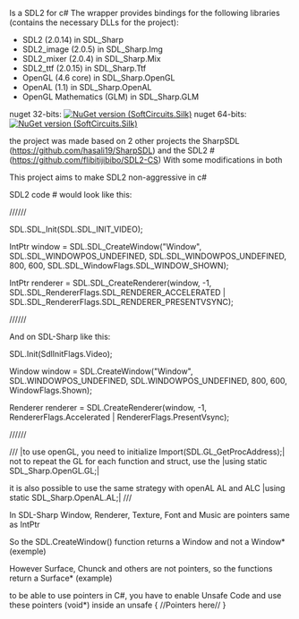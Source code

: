 Is a SDL2 for c#
The wrapper provides bindings for the following libraries (contains the necessary DLLs for the project):
- SDL2 (2.0.14) in SDL_Sharp
- SDL2_image (2.0.5) in SDL_Sharp.Img
- SDL2_mixer (2.0.4) in SDL_Sharp.Mix
- SDL2_ttf (2.0.15) in SDL_Sharp.Ttf
- OpenGL (4.6 core) in SDL_Sharp.OpenGL
- OpenAL (1.1) in SDL_Sharp.OpenAL
- OpenGL Mathematics (GLM) in SDL_Sharp.GLM

nuget 32-bits: [![NuGet version (SoftCircuits.Silk)](https://img.shields.io/nuget/v/SDL-Sharp_32-bits.svg?style=flat-square)](https://www.nuget.org/packages/SDL-Sharp_32-bits/)
nuget 64-bits: [![NuGet version (SoftCircuits.Silk)](https://img.shields.io/nuget/v/SDL-Sharp_64-bits.svg?style=flat-square)](https://www.nuget.org/packages/SDL-Sharp_64-bits/)

the project was made based on 2 other projects
the SharpSDL (https://github.com/hasali19/SharpSDL)
and the SDL2 # (https://github.com/flibitijibibo/SDL2-CS)
With some modifications in both

This project aims to make SDL2 non-aggressive in c#


SDL2 code # would look like this:

//////

SDL.SDL_Init(SDL.SDL_INIT_VIDEO);

IntPtr window = SDL.SDL_CreateWindow("Window", SDL.SDL_WINDOWPOS_UNDEFINED, SDL.SDL_WINDOWPOS_UNDEFINED, 800, 600, SDL.SDL_WindowFlags.SDL_WINDOW_SHOWN);

IntPtr renderer = SDL.SDL_CreateRenderer(window,
                                      -1,
                                      SDL.SDL_RendererFlags.SDL_RENDERER_ACCELERATED |
                                      SDL.SDL_RendererFlags.SDL_RENDERER_PRESENTVSYNC);
                                      
//////

And on SDL-Sharp like this:

SDL.Init(SdlInitFlags.Video);

Window window = SDL.CreateWindow("Window", SDL.WINDOWPOS_UNDEFINED, SDL.WINDOWPOS_UNDEFINED, 800, 600, WindowFlags.Shown);

Renderer renderer = SDL.CreateRenderer(window, -1, RendererFlags.Accelerated | RendererFlags.PresentVsync);

//////

///
|to use openGL, you need to initialize Import(SDL.GL_GetProcAddress);|
not to repeat the GL for each function and struct, use the |using static SDL_Sharp.OpenGL.GL;|

it is also possible to use the same strategy with openAL AL and ALC |using static SDL_Sharp.OpenAL.AL;|
///

In SDL-Sharp Window, Renderer, Texture, Font and Music are pointers same as IntPtr

So the SDL.CreateWindow() function returns a Window and not a Window* (exemple)

However Surface, Chunck and others are not pointers, so the functions return a Surface* (example)

to be able to use pointers in C#, you have to enable Unsafe Code and use these pointers (void*) inside an unsafe { //Pointers here// }
